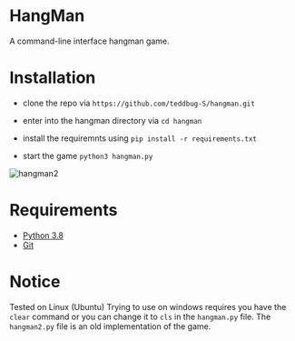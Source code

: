 # HangMan
A command-line interface hangman game.

# Installation
- clone the repo via ```https://github.com/teddbug-S/hangman.git```
- enter into the hangman directory via `cd hangman`
- install the requiremnts using 
```pip install -r requirements.txt```

- start the game `python3 hangman.py`

![hangman2](https://github.com/teddbug-S/hangman/blob/main/hangman2.png)

# Requirements
- [Python 3.8](https://python.org)
- [Git](https://git-scm.com/downloads)

# Notice
Tested on Linux (Ubuntu)
Trying to use on windows requires you have the `clear` command 
or you can change it to `cls` in the `hangman.py` file.
The `hangman2.py` file is an old implementation of the game.
